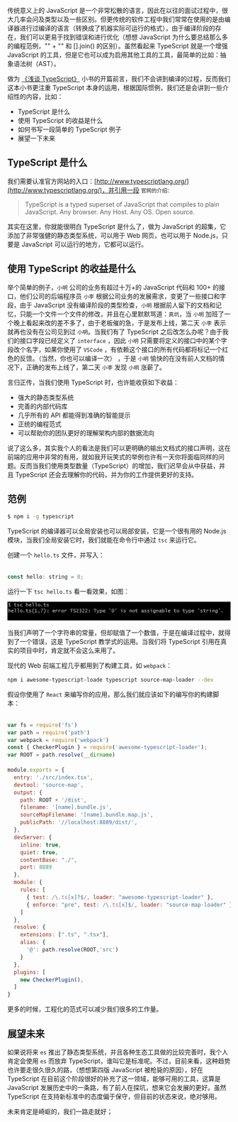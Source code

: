 传统意义上的 JavaScript 是一个非常松散的语言，因此在以往的面试过程中，很大几率会问及类型以及一些区别。但更传统的软件工程中我们常常在使用的是由编译器进行过编译的语言（转换成了机器实际可运行的格式），由于编译阶段的存在，我们可以更易于找到错误和进行优化（想想 JavaScript 为什么要总结那么多的编程范例，"" + "" 和 [].join() 的区别）。虽然看起来 TypeScript 就是一个增强 JavaScript 的工具，但是它也可以成为启用其他工具的工具，最简单的比如：抽象语法树（AST）。

做为 [《浅谈 TypeScript》](https://github.com/welearnmore/typescript-book) 小书的开篇前言，我们不会讲到编译的过程，反而我们这本小书更注重 TypeScript 本身的运用，根据国际惯例，我们还是会讲到一些介绍性的内容，比如：

- TypeScript 是什么
- 使用 TypeScript 的收益是什么
- 如何书写一段简单的 TypeScript 例子
- 展望一下未来


## TypeScript 是什么

我们需要认准官方网站的入口：[http://www.typescriptlang.org/](http://www.typescriptlang.org/)，并引用一段 `官网的介绍`:

> TypeScript is a typed superset of JavaScript that compiles to plain JavaScript. Any browser. Any Host. Any OS. Open source.

其实在这里，你就能很明白 TypeScript 是什么了，做为 JavaScript 的超集，它添加了非常强健的静态类型系统，可以用于 Web 网页，也可以用于 Node.js，只要是 JavaScript 可以运行的地方，它都可以运行。

## 使用 TypeScript 的收益是什么

举个简单的例子，`小明` 公司的业务有超过十万+的 JavaScript 代码和 100+ 的接口，他们公司的后端程序员 `小李` 根据公司业务的发展需求，变更了一些接口和字段，由于 JavaScript 没有编译阶段的类型检查，`小明` 根据前人留下的文档和记忆，只能一个文件一个文件的修改，并且在心里默默骂道：`真坑`，当 `小明` 加班了一个晚上看起来改的差不多了，由于老板催的急，于是发布上线，第二天 `小李` 表示就再也没有在公司见到过 `小明`。当我们有了 TypeScript 之后改怎么办呢？由于我们的接口字段已经定义了 `interface` ，因此 `小明` 只需要将定义的接口中的某个字段改个名字，如果你使用了 `VSCode` ，有依赖这个接口的所有代码都将标记一个红色的反馈。（当然，你也可以编译一次） ，于是 `小明` 愉快的在没有前人文档的情况下，正确的发布上线了，第二天 `小李` 发现 `小明` 涨薪了。 

言归正传，当我们使用 TypeScript 时，也许能收获如下收益：

- 强大的静态类型系统
- 完善的内部代码库
- 几乎所有的 API 都能得到准确的智能提示
- 正统的编程范式
- 可以帮助你的团队更好的理解架构内部的数据流向

说了这么多，其实我个人的看法是我们可以更明确的输出文档式的接口声明，这在前端的应用中非常的有用，就如我开玩笑式的举例也许有一天你将面临同样的问题。反而当我们使用类型数量（TypeScript）的增加，我们迟早会从中获益，并且 TypeScript 还会去理解你的代码，并为你的工作提供更好的支持。

## 范例

```bash
$ npm i -g typescript
```

TypeScript 的编译器可以全局安装也可以局部安装，它是一个很有用的 Node.js 模块，当我们全局安装它时，我们就能在命令行中通过 `tsc` 来运行它。

创建一个 `hello.ts` 文件，并写入：

```javascript

const hello: string = 0;

```

运行一下 `tsc hello.ts` 看一看效果，如图：

![](./images/chap-01-01.png)


当我们声明了一个字符串的常量，但却赋值了一个数值，于是在编译过程中，就得到了一个错误，这是 TypeScript 教学式的运用。当我们将 TypeScript 引用在真实的项目中时，肯定就不会这么来用了。

现代的 Web 前端工程几乎都用到了构建工具，如 `webpack`：

```bash
npm i awesome-typescript-loade typescript source-map-loader --dev
```

假设你使用了 `React` 来编写你的应用，那么我们就应该如下的编写你的构建脚本：

```javascript

var fs = require('fs')
var path = require('path')
var webpack = require('webpack')
const { CheckerPlugin } = require('awesome-typescript-loader');
var ROOT = path.resolve(__dirname)

module.exports = {
  entry: './src/index.tsx',
  devtool: 'source-map',
  output: {
    path: ROOT + '/dist',
    filename: '[name].bundle.js',
    sourceMapFilename: '[name].bundle.map.js',
    publicPath: '//localhost:8889/dist/',
  },
  devServer: {
    inline: true,
    quiet: true,
    contentBase: "./",
    port: 8889
  },
  module: {
    rules: [
      { test: /\.ts[x]?$/, loader: "awesome-typescript-loader" },
      { enforce: "pre", test: /\.ts[x]$/, loader: "source-map-loader" },
    ]
  },
  resolve: {
    extensions: [".ts", ".tsx"],
    alias: {
      '@': path.resolve(ROOT,'src')
    }
  },
  plugins: [
    new CheckerPlugin(),
  ]
}
```

更多的时候，工程化的范式可以减少我们很多的工作量。

## 展望未来

如果说将来 `es` 推出了静态类型系统，并且各种生态工具做的比较完善时，我个人肯定会使用 `es` 而放弃 TypeScript，谁叫它是标准呢。不过，目前来看，这种趋势也许要走很久很久的路，（想想第四版 JavaScript 被枪毙的原因），好在 TypeScript 在目前这个阶段很好的补充了这一领域，能够可用的工具，这算是 JavaScript 发展历史中的一条路，有了前人在探坑，想来它会发展的更好。虽然 TypeScript 在支持新标准中的态度偏于保守，但目前的状态来说，绝对够用。

未来肯定是崎岖的，我们一路走就好；